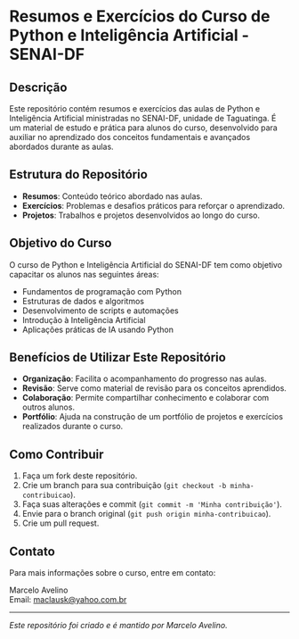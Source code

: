 # Resumos e Exercícios do Curso de Python e Inteligência Artificial - SENAI-DF

## Descrição

Este repositório contém resumos e exercícios das aulas de Python e Inteligência Artificial ministradas no SENAI-DF, unidade de Taguatinga. É um material de estudo e prática para alunos do curso, desenvolvido para auxiliar no aprendizado dos conceitos fundamentais e avançados abordados durante as aulas.

## Estrutura do Repositório

- **Resumos**: Conteúdo teórico abordado nas aulas.
- **Exercícios**: Problemas e desafios práticos para reforçar o aprendizado.
- **Projetos**: Trabalhos e projetos desenvolvidos ao longo do curso.

## Objetivo do Curso

O curso de Python e Inteligência Artificial do SENAI-DF tem como objetivo capacitar os alunos nas seguintes áreas:

- Fundamentos de programação com Python
- Estruturas de dados e algoritmos
- Desenvolvimento de scripts e automações
- Introdução à Inteligência Artificial
- Aplicações práticas de IA usando Python

## Benefícios de Utilizar Este Repositório

- **Organização**: Facilita o acompanhamento do progresso nas aulas.
- **Revisão**: Serve como material de revisão para os conceitos aprendidos.
- **Colaboração**: Permite compartilhar conhecimento e colaborar com outros alunos.
- **Portfólio**: Ajuda na construção de um portfólio de projetos e exercícios realizados durante o curso.

## Como Contribuir

1. Faça um fork deste repositório.
2. Crie um branch para sua contribuição (`git checkout -b minha-contribuicao`).
3. Faça suas alterações e commit (`git commit -m 'Minha contribuição'`).
4. Envie para o branch original (`git push origin minha-contribuicao`).
5. Crie um pull request.

## Contato

Para mais informações sobre o curso, entre em contato:

Marcelo Avelino  
Email: [maclausk@yahoo.com.br](mailto:maclausk@yahoo.com.br)

---
*Este repositório foi criado e é mantido por Marcelo Avelino.*

